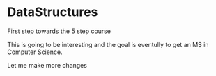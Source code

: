 # DataStructures
First step towards the 5 step course

This is going to be interesting and the goal is eventully to get an MS in Computer Science.

Let me make more changes
